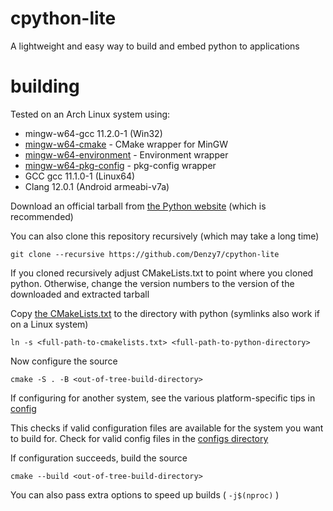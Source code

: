 # cpython-lite

A lightweight and easy way to build and embed python to applications
# building

Tested on an Arch Linux system using:
- mingw-w64-gcc 11.2.0-1 (Win32)
-   [mingw-w64-cmake](https://aur.archlinux.org/packages/mingw-w64-cmake) - CMake wrapper for MinGW
-   [mingw-w64-environment](https://aur.archlinux.org/mingw-w64-environment) - Environment wrapper
-   [mingw-w64-pkg-config](https://aur.archlinux.org/packages/mingw-w64-pkg-config) - pkg-config wrapper
- GCC gcc 11.1.0-1 (Linux64)
- Clang 12.0.1 (Android armeabi-v7a)

Download an official tarball from [the Python website](https://www.python.org/downloads/source/) (which is recommended)

You can also clone this repository recursively (which may take a long time)

`git clone --recursive https://github.com/Denzy7/cpython-lite`

If you cloned recursively adjust CMakeLists.txt to point where you cloned python. Otherwise, change the version numbers to the version of the downloaded and extracted tarball

Copy [the CMakeLists.txt](cmake-python/CMakeLists.txt) to the directory with python (symlinks also work if on a Linux system)

`ln -s <full-path-to-cmakelists.txt> <full-path-to-python-directory>`

Now configure the source

`cmake -S . -B <out-of-tree-build-directory>`

If configuring for another system, see the various platform-specific tips in [config](config)

This checks if valid configuration files are available for the system you want to build for. Check for valid config files in the [configs directory](config/)

If configuration succeeds, build the source

`cmake --build <out-of-tree-build-directory>`

You can also pass extra options to speed up builds ( `-j$(nproc)` )
